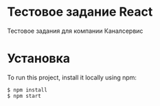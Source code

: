 # Тестовое задание React

Тестовое задания для компании Каналсервис

# Установка

To run this project, install it locally using npm:

```
$ npm install
$ npm start

```

